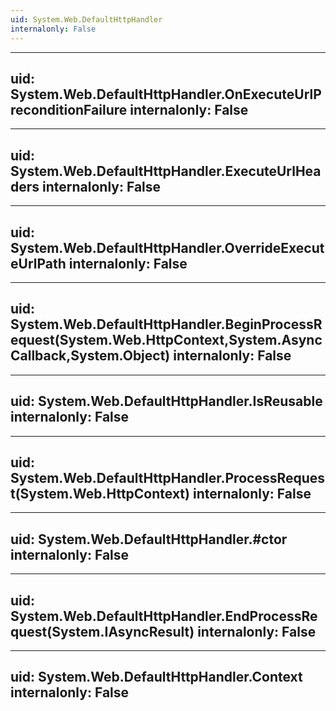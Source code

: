 ```yaml
---
uid: System.Web.DefaultHttpHandler
internalonly: False
---
```


---
uid: System.Web.DefaultHttpHandler.OnExecuteUrlPreconditionFailure
internalonly: False
---

---
uid: System.Web.DefaultHttpHandler.ExecuteUrlHeaders
internalonly: False
---

---
uid: System.Web.DefaultHttpHandler.OverrideExecuteUrlPath
internalonly: False
---

---
uid: System.Web.DefaultHttpHandler.BeginProcessRequest(System.Web.HttpContext,System.AsyncCallback,System.Object)
internalonly: False
---

---
uid: System.Web.DefaultHttpHandler.IsReusable
internalonly: False
---

---
uid: System.Web.DefaultHttpHandler.ProcessRequest(System.Web.HttpContext)
internalonly: False
---

---
uid: System.Web.DefaultHttpHandler.#ctor
internalonly: False
---

---
uid: System.Web.DefaultHttpHandler.EndProcessRequest(System.IAsyncResult)
internalonly: False
---

---
uid: System.Web.DefaultHttpHandler.Context
internalonly: False
---
